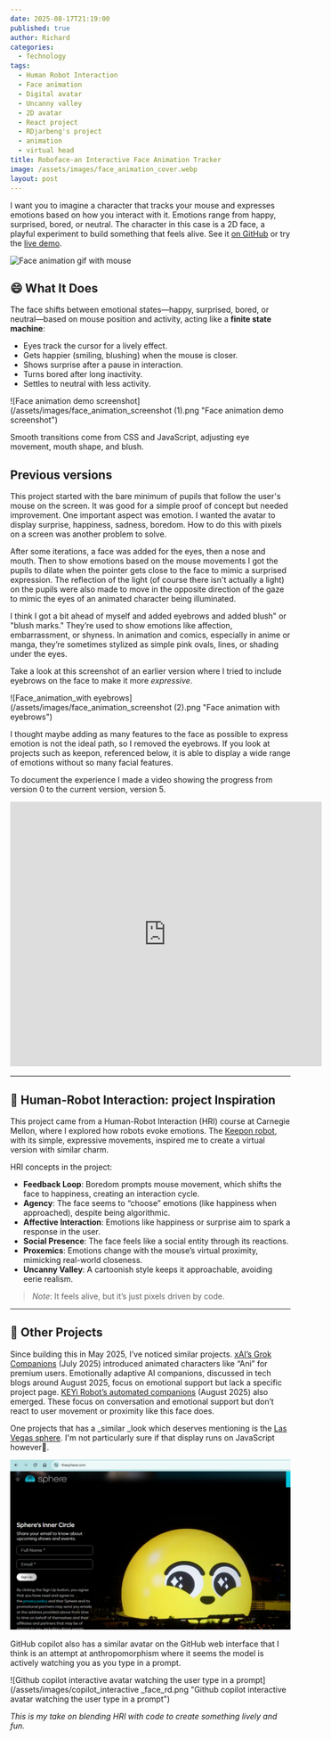 ```yaml
---
date: 2025-08-17T21:19:00
published: true
author: Richard
categories:
  - Technology
tags:
  - Human Robot Interaction
  - Face animation
  - Digital avatar
  - Uncanny valley
  - 2D avatar
  - React project
  - RDjarbeng's project
  - animation
  - virtual head
title: Roboface-an Interactive Face Animation Tracker
image: /assets/images/face_animation_cover.webp
layout: post
---
```

I want you to imagine a character that tracks your mouse and expresses emotions based on how you interact with it. Emotions range from happy, surprised, bored, or neutral. The character in this case is a 2D face, a playful experiment to build something that feels alive. See it [on GitHub](https://github.com/RDjarbeng/interactive_face_animation) or try the [live demo](https://roboface.netlify.app/).

![Face animation gif with mouse](/assets/images/face_animation2.gif "Face animation gif with mouse")

## 😄 What It Does

The face shifts between emotional states—happy, surprised, bored, or neutral—based on mouse position and activity, acting like a **finite state machine**:

- Eyes track the cursor for a lively effect.
- Gets happier (smiling, blushing) when the mouse is closer.
- Shows surprise after a pause in interaction.
- Turns bored after long inactivity.
- Settles to neutral with less activity.

![Face animation demo screenshot](/assets/images/face_animation_screenshot (1).png "Face animation demo screenshot")

Smooth transitions come from CSS and JavaScript, adjusting eye movement, mouth shape, and blush.

## Previous versions

This project started with the bare minimum of pupils that follow the user's mouse on the screen. It was good for a simple proof of concept but needed improvement. One important aspect was emotion. I wanted the avatar to display surprise, happiness, sadness, boredom. How to do this with pixels on a screen was another problem to solve.

After some iterations, a face was added for the eyes, then a nose and mouth. Then to show emotions based on the mouse movements I got the pupils to dilate when the pointer gets close to the face to mimic a surprised expression. The reflection of the light (of course there isn't actually a light) on the pupils were also made to move in the opposite direction of the gaze to mimic the eyes of an animated character being illuminated.

I think I got a bit ahead of myself and added eyebrows and added blush" or "blush marks." They’re used to show emotions like affection, embarrassment, or shyness. In animation and comics, especially in anime or manga, they’re sometimes stylized as simple pink ovals, lines, or shading under the eyes.

Take a look at this screenshot of an earlier version where I tried to include eyebrows on the face to make it more _expressive_.

![Face_animation_with eyebrows](/assets/images/face_animation_screenshot (2).png "Face animation with eyebrows")

I thought maybe adding as many features to the face as possible to express emotion is not the ideal path, so I removed the eyebrows. If you look at projects such as keepon, referenced below, it is able to display a wide range of emotions without so many facial features. 

To document the experience I made a video showing the progress from version 0 to the current version, version 5. 

<iframe width="560" height="475" src="https://www.youtube.com/embed/xsSTf1fn0Zw" frameborder="0" allowfullscreen></iframe>

---

## 🧠  Human-Robot Interaction: project Inspiration

This project came from a Human-Robot Interaction (HRI) course at Carnegie Mellon, where I explored how robots evoke emotions. The [Keepon robot](https://en.wikipedia.org/wiki/Keepon), with its simple, expressive movements, inspired me to create a virtual version with similar charm.

HRI concepts in the project:

- **Feedback Loop**: Boredom prompts mouse movement, which shifts the face to happiness, creating an interaction cycle.
- **Agency**: The face seems to “choose” emotions (like happiness when approached), despite being algorithmic.
- **Affective Interaction**: Emotions like happiness or surprise aim to spark a response in the user.
- **Social Presence**: The face feels like a social entity through its reactions.
- **Proxemics**: Emotions change with the mouse’s virtual proximity, mimicking real-world closeness.
- **Uncanny Valley**: A cartoonish style keeps it approachable, avoiding eerie realism.

> _Note_: It feels alive, but it’s just pixels driven by code.

---

## 🌟 Other Projects

Since building this in May 2025, I’ve noticed similar projects. [xAI’s Grok Companions](https://x.ai/grok) (July 2025) introduced animated characters like “Ani” for premium users. Emotionally adaptive AI companions, discussed in tech blogs around August 2025, focus on emotional support but lack a specific project page. [KEYi Robot’s automated companions](https://www.keyirobot.com/) (August 2025) also emerged. These focus on conversation and emotional support but don’t react to user movement or proximity like this face does.

One projects that has a _similar _look which deserves mentioning is the [Las Vegas sphere](https://www.thesphere.com/). I'm not particularly sure if that display runs on JavaScript however🙂. 

![Las vegas sphere screenshot](/assets/images/las_vegas_sphere_web_shot.png "Las vegas sphere screenshot")

GitHub copilot also has a similar avatar on the GitHub web interface that I think is an attempt at anthropomorphism where it seems the model is actively watching you as you type in a prompt.

![Github copilot interactive avatar watching the user type in a prompt](/assets/images/copilot_interactive _face_rd.png "Github copilot interactive avatar watching the user type in a prompt")

_This is my take on blending HRI with code to create something lively and fun._
